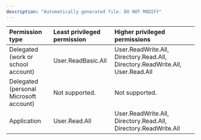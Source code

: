 ```yaml
---
description: "Automatically generated file. DO NOT MODIFY"
---
```


|Permission type|Least privileged permission|Higher privileged permissions|
|:---|:---|:---|
|Delegated (work or school account)|User.ReadBasic.All|User.ReadWrite.All, Directory.Read.All, Directory.ReadWrite.All, User.Read.All|
|Delegated (personal Microsoft account)|Not supported.|Not supported.|
|Application|User.Read.All|User.ReadWrite.All, Directory.Read.All, Directory.ReadWrite.All|

